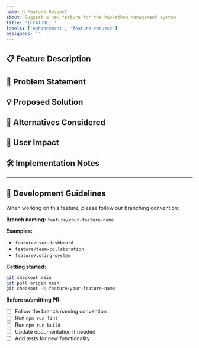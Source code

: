 ```yaml
---
name: 🚀 Feature Request
about: Suggest a new feature for the hackathon management system
title: '[FEATURE] '
labels: ['enhancement', 'feature-request']
assignees: ''
---
```


## 📋 Feature Description
<!-- A clear and concise description of the feature you'd like to see -->

## 🎯 Problem Statement
<!-- What problem does this feature solve? -->

## 💡 Proposed Solution
<!-- How would you like this feature to work? -->

## 🔄 Alternatives Considered
<!-- Any alternative solutions you've considered -->

## 📱 User Impact
<!-- How will this feature benefit users? -->

## 🛠️ Implementation Notes
<!-- Any technical considerations or implementation ideas -->

---

## 📝 Development Guidelines

When working on this feature, please follow our branching convention:

**Branch naming:** `feature/your-feature-name`

**Examples:**
- `feature/user-dashboard`
- `feature/team-collaboration`
- `feature/voting-system`

**Getting started:**
```bash
git checkout main
git pull origin main
git checkout -b feature/your-feature-name
```

**Before submitting PR:**
- [ ] Follow the branch naming convention
- [ ] Run `npm run lint`
- [ ] Run `npm run build`
- [ ] Update documentation if needed
- [ ] Add tests for new functionality
